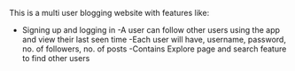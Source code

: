 This is a multi user blogging website with features like:
- Signing up and logging in
-A user can follow other users using the app and view their last seen time
-Each user will have, username, password, no. of followers, no. of posts
-Contains Explore page and search feature to find other users
